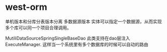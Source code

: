 # west-orm
单机版本和分库分表版本分离
多数据源版本
实体可以指定一个数据源，从而实现多个库可以同一个项目合理调用。

MutiliDataSourceSpringSingleBaseDao
此类支持在dao层注入 ExecuteManager. 这样当一个系统里有多个数据库的时候可以自动的路由